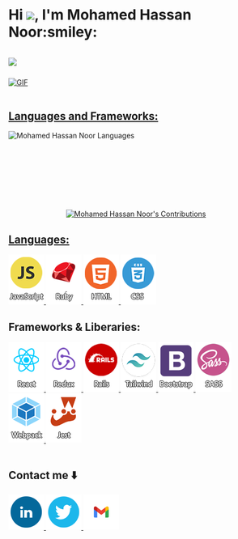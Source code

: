 <h1>Hi <img src="https://media.giphy.com/media/hvRJCLFzcasrR4ia7z/giphy.gif" width="28">, I'm Mohamed Hassan Noor:smiley:</h1>
<h2>
  <a href="https://github.com/DenverCoder1/readme-typing-svg"><img src="https://readme-typing-svg.demolab.com/?lines=Full-Stack%20Developer;Enrolled%20in%20Microverse&font=Fira%20Code&center=true&width=440&height=45&color=258F76&vCenter=true&size=30&pause=1000">
</h2>

<div>
  <img align="center" alt="GIF" src="https://github.com/abhisheknaiidu/abhisheknaiidu/blob/master/code.gif?raw=true" width="900" height="320" />
</div>

<br/>

## Languages and Frameworks:

<div align="center" width="100%">
  <img align="left" src="https://github-readme-stats.vercel.app/api/top-langs?username=MohamedHNoor&show_icons=true&theme=tokyonight&locale=en&layout=compact" alt="Mohamed Hassan Noor Languages" height="155"/>
  <img src="https://github-readme-stats.vercel.app/api?username=MohamedHNoor&theme=tokyonight" alt="Mohamed Hassan Noor's Contributions" height="155"/>
</div>

## Languages:

<div>
  <a href="https://developer.mozilla.org/en-US/docs/Web/JavaScript" target="_blank" rel="noreferrer">
    <img src="./photos/JS.png" alt="JavaScript"/>
  </a>
  <a href="https://www.ruby-lang.org/en/" target="_blank" rel="noreferrer">
    <img src="./photos/Ruby.png" alt="Ruby"/>
  </a>
  <a href="https://www.w3.org/html/" target="_blank" rel="noreferrer">
    <img src="./photos/HTML5.png" alt="HTML5"/>
  </a>
  <a href="https://www.w3schools.com/css/" target="_blank" rel="noreferrer">
    <img src="./photos/CSS3.png" alt="CSS3"/>
  </a>
</div>

## Frameworks & Liberaries:

<div>
  <a href="https://reactjs.org/" target="_blank" rel="noreferrer">
    <img src="./photos/React.png" alt="React"/>
  </a>
  <a href="https://redux.js.org/" target="_blank" rel="noreferrer">
    <img src="./photos/Redux.png" alt="Redux"/>
  </a>
  <a href="https://rubyonrails.org/" target="_blank" rel="noreferrer">
    <img src="./photos/Rails.png" alt="Rails"/>
  </a>
  <a href="https://tailwindcss.com/" target="_blank" rel="noreferrer">
    <img src="./photos/Tailwind.png" alt="Tailwind"/>
  </a>
  <a href="https://getbootstrap.com" target="_blank" rel="noreferrer">
    <img src="./photos/Bootstarb.png" alt="Bootstrap"/>
  </a>
  <a href="https://sass-lang.com" target="_blank" rel="noreferrer">
    <img src="./photos/SASS.png" alt="SASS"/>
  </a>
  <a href="https://webpack.js.org" target="_blank" rel="noreferrer">
    <img src="./photos/Webpack.png" alt="Webpack"/>
  </a>
  <a href="https://jestjs.io/" target="_blank" rel="noreferrer">
    <img src="./photos/Jest.png" alt="Jest"/>
  </a>
</div>  
<br>

## Contact me ⬇️

<div>
  <a href="https://www.linkedin.com/in/mohamedhnoor/" target="_blank" rel="noreferrer">
    <img src="./photos/Linked-in.png" alt="Linked in"/>
  </a>
  <a href="https://twitter.com/MohamedHNoor" target="_blank" rel="noreferrer">
    <img src="./photos/Twitter.png" alt="Twitter"/>
  </a>
  <a href="mailto:mohmed.hassannoor114@gmail.com" target="_blank" rel="noreferrer">
    <img src="./photos/Gmail.png" alt="Gmail"/>
  </a>
</div>
